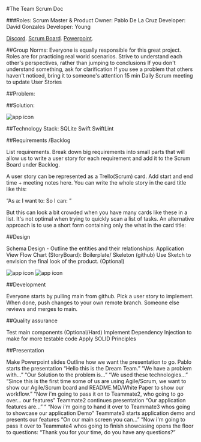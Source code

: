 #The Team Scrum Doc

###Roles:
Scrum Master & Product Owner: Pablo De La Cruz
Developer: David Gonzales 
Developer: Young 

[Discord](https://discord.gg/y97wuMPF).
[Scrum Board](https://trello.com/b/3ZU4qfOY/agile-controller-board).
[Powerpoint](https://revaturetech-my.sharepoint.com/:p:/g/personal/david623_revature_net/EVrcKQWz1ZJBmk9TqdAzpOQBCHEpvpRD9_gnyRvTrsCDSg?e=r0ncec).


##Group Norms:
Everyone is equally responsible for this great project. Roles are for practicing real world scenarios. 
Strive to understand each other's perspectives, rather than jumping to conclusions
If you don't understand something, ask for clarification
If you see a problem that others haven't noticed, bring it to someone's attention
15 min Daily Scrum meeting to update User Stories


##Problem:

##Solution:

![app icon](https://i.ibb.co/ZYCxbty/simulator-screenshot-D66-D78-B4-93-D1-4-AC1-AB3-C-2-BA7-D09214-E2.png)

##Technology Stack:
SQLite
Swift
SwiftLint 

##Requirements /Backlog

List requirements. Break down big requirements into small parts that will allow us to write a user story for each requirement and add it to the Scrum Board under Backlog. 

A user story can be represented as a Trello(Scrum) card. Add start and end time + meeting notes here. You can write the whole story in the card title like this:

“As a: <role> I want to: <function-description> So I can: <value-statement>”

But this can look a bit crowded when you have many cards like these in a list. It's not optimal when trying to quickly scan a list of tasks. An alternative approach is to use a short form containing only the what in the card title: 


##Design

Schema Design - Outline the entities and their relationships:
Application View Flow Chart (StoryBoard):
Boilerplate/ Skeleton (github) 
Use Sketch to envision the final look of the product. (Optional)

![app icon](https://i.ibb.co/znsG8C4/simulator-screenshot-1-C9-AE26-A-2586-4-F0-F-B8-AB-FDCB503-E3-A26.png)
![app icon](https://i.ibb.co/61bzxj8/simulator-screenshot-98402539-7-C5-D-4878-846-B-675643-A628-B6.png)

##Development


Everyone starts by pulling main from github.
Pick a user story to implement.
When done, push changes to your own remote branch.
Someone else reviews and merges to main. 


##Quality assurance


Test main components 
(Optional/Hard) Implement Dependency Injection to make for more testable code
Apply SOLID Principles



##Presentation


Make Powerpoint slides 
Outline how we want the presentation to go.
Pablo starts the presentation
“Hello this is the Dream Team.”
“We have a problem with…”
“Our Solution to the problem is…”
“We used these technologies…”
“Since this is the first time some of us are using Agile/Scrum, we want to show our Agile/Scrum board and README.MD/White Paper to show our workflow.” 
“Now i'm going to pass it on to Teammate2, who going to go over… our features”
Teammate2 continues presentation
“Our application features are…”
“
“Now i'm going to hand it over to Teammate3 whos going to showcase our application Demo”
Teammate3 starts application demo and presents our features
“On our main screen you can…”
“Now i'm going to pass it over to Teammate4 whos going to finish showcasing 
opens the floor to questions: “Thank you for your time, do you have any questions?”


